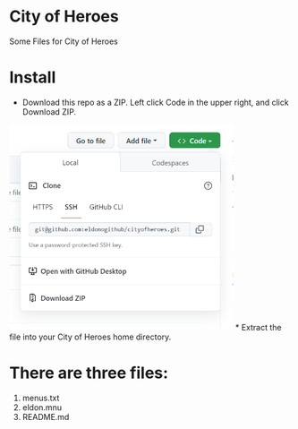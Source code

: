 # City of Heroes
Some Files for City of Heroes

# Install
* Download this repo as a ZIP. Left click Code in the upper right, and click Download ZIP.
<img src="example.png" width="400">
* Extract the file into your City of Heroes home directory.

# There are three files:
1. menus.txt
2. eldon.mnu
3. README.md
